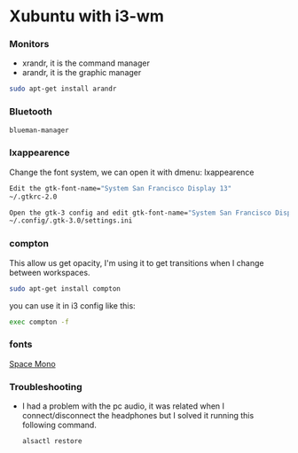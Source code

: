 # Xubuntu with i3-wm

### Monitors

- xrandr, it is the command manager
- arandr, it is the graphic manager
```sh
sudo apt-get install arandr
```


### Bluetooth

```sh
blueman-manager
```

### lxappearence

Change the font system, we can open it with dmenu: lxappearence

```sh
Edit the gtk-font-name="System San Francisco Display 13"
~/.gtkrc-2.0

Open the gtk-3 config and edit gtk-font-name="System San Francisco Display 13"
~/.config/.gtk-3.0/settings.ini
```

### compton

This allow us get opacity, I'm using it to get transitions when I change between workspaces.

```sh
sudo apt-get install compton
```
you can use it in i3 config like this:

```sh
exec compton -f
```

### fonts

[Space Mono](https://fonts.google.com/specimen/Space+Mono)


### Troubleshooting

- I had a problem with the pc audio, it was related when I connect/disconnect
  the headphones but I solved it running this following command.

  ```sh
  alsactl restore
  ```
